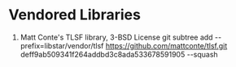 # Vendored Libraries

1. Matt Conte's TLSF library, 3-BSD License
git subtree add --prefix=libstar/vendor/tlsf https://github.com/mattconte/tlsf.git deff9ab509341f264addbd3c8ada533678591905 --squash
